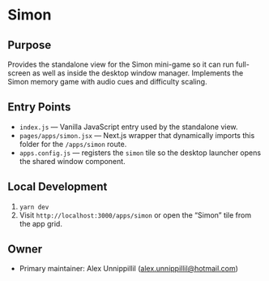 # Simon

## Purpose
Provides the standalone view for the Simon mini-game so it can run full-screen as well as inside the desktop window manager. Implements the Simon memory game with audio cues and difficulty scaling.

## Entry Points
- `index.js` — Vanilla JavaScript entry used by the standalone view.
- `pages/apps/simon.jsx` — Next.js wrapper that dynamically imports this folder for the `/apps/simon` route.
- `apps.config.js` — registers the `simon` tile so the desktop launcher opens the shared window component.

## Local Development
1. `yarn dev`
2. Visit `http://localhost:3000/apps/simon` or open the “Simon” tile from the app grid.

## Owner
- Primary maintainer: Alex Unnippillil (alex.unnippillil@hotmail.com)
